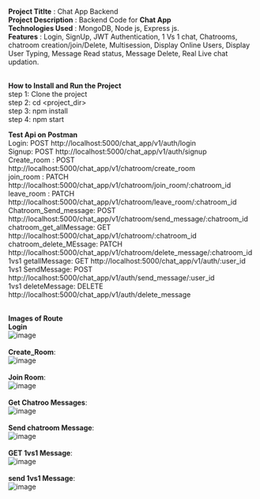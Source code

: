 **Project Titlte** : Chat App Backend <br>
**Project Description** : Backend Code for **Chat App** <br>
**Technologies Used** : MongoDB, Node js, Express js. <br>
**Features** : Login, SignUp, JWT Authentication, 1 Vs 1 chat, Chatrooms, chatroom creation/join/Delete, Multisession, Display Online Users, Display User Typing, Message Read status, Message Delete, Real Live chat updation. <br> <br>
 
**How to Install and Run the Project** <br>
step 1: Clone the project <br>
step 2: cd <project_dir> <br>
step 3: npm install <br>
step 4: npm start <br>

**Test Api on Postman** <br>
Login: POST http://localhost:5000/chat_app/v1/auth/login <br>
Signup: POST http://localhost:5000/chat_app/v1/auth/signup <br>
Create_room : POST http://localhost:5000/chat_app/v1/chatroom/create_room <br>
join_room : PATCH http://localhost:5000/chat_app/v1/chatroom/join_room/:chatroom_id <br>
leave_room : PATCH http://localhost:5000/chat_app/v1/chatroom/leave_room/:chatroom_id <br>
Chatroom_Send_message: POST http://localhost:5000/chat_app/v1/chatroom/send_message/:chatroom_id  <br>
chatroom_get_allMessage: GET http://localhost:5000/chat_app/v1/chatroom/:chatroom_id  <br>
chatroom_delete_MEssage: PATCH http://localhost:5000/chat_app/v1/chatroom/delete_message/:chatroom_id <br>
1vs1 getallMessage: GET http://localhost:5000/chat_app/v1/auth/:user_id <br>
1vs1 SendMessage: POST http://localhost:5000/chat_app/v1/auth/send_message/:user_id <br>
1vs1 deleteMessage: DELETE http://localhost:5000/chat_app/v1/auth/delete_message <br> <br>

**Images of Route** <br>
**Login** <br> ![image](https://github.com/user-attachments/assets/a01d9689-0b03-469d-af49-1c59937e021b) <br> <br>
**Create_Room**: <br> ![image](https://github.com/user-attachments/assets/49ced0a2-7721-44f2-9629-85dd53e799b3) <br> <br>
**Join Room**: <br> ![image](https://github.com/user-attachments/assets/36c2017f-3b78-4bc2-b819-3a4ce07dd280) <br> <br>
**Get Chatroo Messages**: <br> ![image](https://github.com/user-attachments/assets/465d7dec-c153-43fd-b9f0-cac311439b3a) <br> <br>
**Send chatroom Message**: <br> ![image](https://github.com/user-attachments/assets/cd88c5e0-4360-40c9-ba32-d6b3ea15d237) <br> <br>
**GET 1vs1 Message**: <br> ![image](https://github.com/user-attachments/assets/e764290c-24d4-4614-b71e-ec91a3fcfd2c) <br> <br>
**send 1vs1 Message**: <br> ![image](https://github.com/user-attachments/assets/b931c877-a218-4a3d-9800-7748ee151f4d) <br> <br>
